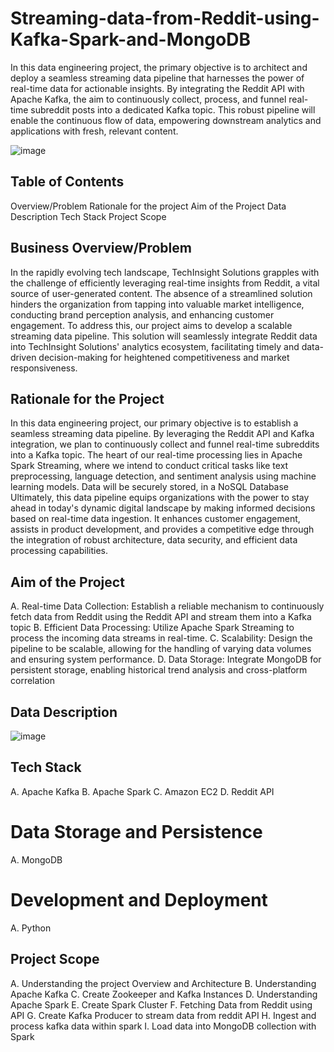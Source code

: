# Streaming-data-from-Reddit-using-Kafka-Spark-and-MongoDB
In this data engineering project, the primary objective is to architect and deploy a seamless streaming data pipeline that harnesses the power of real-time data for actionable insights. By integrating the Reddit API with Apache Kafka, the aim to continuously collect, process, and funnel real-time subreddit posts into a dedicated Kafka topic. This robust pipeline will enable the continuous flow of data, empowering downstream analytics and applications with fresh, relevant content.

![image](https://github.com/Bolesco12/Streaming-data-from-Reddit-using-Kafka-Spark-and-MongoDB/assets/159485185/bfb48b59-9ae1-49e2-920b-e07df10286fe)


## Table of Contents

Overview/Problem
Rationale for the project
Aim of the Project
Data Description
Tech Stack
Project Scope

## Business Overview/Problem

In the rapidly evolving tech landscape, TechInsight Solutions grapples with the challenge of efficiently leveraging real-time insights from Reddit, a vital source of user-generated content. 
The absence of a streamlined solution hinders the organization from tapping into valuable market intelligence, conducting brand perception analysis, and enhancing customer engagement. To address this, our project aims to develop a scalable streaming data pipeline. This solution will seamlessly integrate Reddit data into TechInsight Solutions' analytics ecosystem, facilitating timely and data-driven decision-making for heightened competitiveness and market responsiveness.


## Rationale for the Project

In this data engineering project, our primary objective is to establish a seamless streaming data pipeline. By leveraging the Reddit API and Kafka integration, we plan to continuously collect and funnel real-time subreddits into a Kafka topic. The heart of our real-time processing lies in Apache Spark Streaming, where we intend to conduct critical tasks like text preprocessing, language detection, and sentiment analysis using machine learning models. Data will be securely stored, in a NoSQL Database
Ultimately, this data pipeline equips organizations with the power to stay ahead in today's dynamic digital landscape by making informed decisions based on real-time data ingestion. It enhances customer engagement, assists in product development, and provides a competitive edge through the integration of robust architecture, data security, and efficient data processing capabilities.

## Aim of the Project

A. Real-time Data Collection: Establish a reliable mechanism to continuously fetch data from Reddit using the Reddit API and stream them into a Kafka topic
B. Efficient Data Processing: Utilize Apache Spark Streaming to process the incoming data streams in real-time.
C. Scalability: Design the pipeline to be scalable, allowing for the handling of varying data volumes and ensuring system performance.
D. Data Storage: Integrate MongoDB for persistent storage, enabling historical trend analysis and cross-platform correlation

## Data Description

![image](https://github.com/Bolesco12/Streaming-data-from-Reddit-using-Kafka-Spark-and-MongoDB/assets/159485185/e171ce74-890e-4eda-89a7-a0120ef44a76)



## Tech Stack

A. Apache Kafka
B. Apache Spark
C. Amazon EC2
D. Reddit API
 

# Data Storage and Persistence
A. MongoDB
 

# Development and Deployment
A. Python


## Project Scope
A. Understanding the project Overview and Architecture
B. Understanding Apache Kafka
C. Create Zookeeper and Kafka Instances
D. Understanding Apache Spark
E. Create Spark Cluster
F. Fetching Data from Reddit using API
G. Create Kafka Producer to stream data from reddit API
H. Ingest and process kafka data within spark
I. Load data into MongoDB collection with Spark
